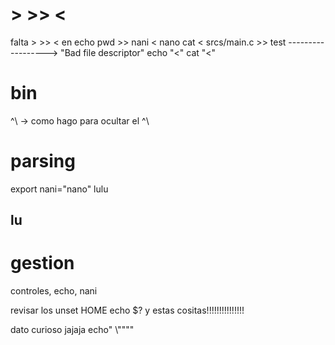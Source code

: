# > >> <
falta > >> < en echo
pwd >> nani < nano
cat < srcs/main.c >> test ------------------> "Bad file descriptor"
echo "<"
cat "<"

# bin
^\ -> como hago para ocultar el ^\

# parsing
export nani="nano"				lulu

## lu
# gestion
 controles, echo, nani

revisar los 
unset HOME
echo $? y estas cositas!!!!!!!!!!!!!!!


dato curioso jajaja 
echo"                				\\""\""
